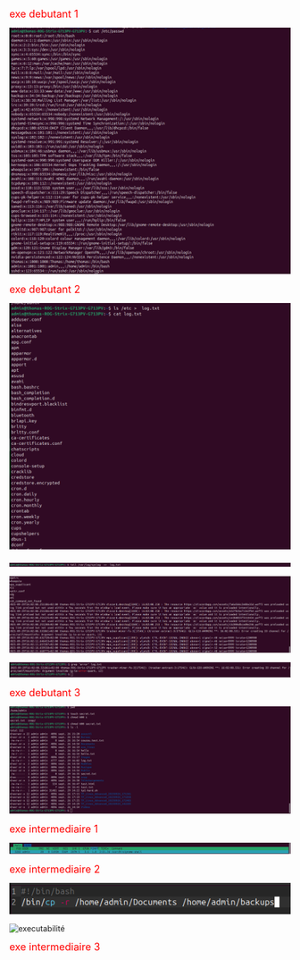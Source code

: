 <span style="color: red; font-size: 18px"> exe debutant 1 </span>

![cat /etc/passwd](https://github.com/poketoto45/exe_linux/blob/main/passwd.png)

<span style="color: red; font-size: 18px"> exe debutant 2 </span>

![etc](https://github.com/poketoto45/exe_linux/blob/main/etc.png)

![var/log/syslog](https://github.com/poketoto45/exe_linux/blob/main/syslog.png)

![tail](https://github.com/poketoto45/exe_linux/blob/main/tail.png)

![error](https://github.com/poketoto45/exe_linux/blob/main/error.png)

<span style="color: red; font-size: 18px"> exe debutant 3 </span>

![chmod](https://github.com/poketoto45/exe_linux/blob/main/chmod.png)

<span style="color: red; font-size: 18px"> exe intermediaire 1 </span>

![memo](https://github.com/poketoto45/exe_linux/blob/main/memo.png)

<span style="color: red; font-size: 18px"> exe intermediaire 2 </span>

![backups](https://github.com/poketoto45/exe_linux/blob/main/backups.png)

![executabilité](https://github.com/poketoto45/exe_linux/blob/main/executabilité.png)

<span style="color: red; font-size: 18px"> exe intermediaire 3 </span>

